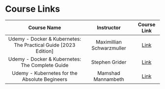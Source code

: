 # Course Links

|                           Course Name                           |        Instructor         |                                  Course Link                                  |
| :-------------------------------------------------------------: | :-----------------------: | :---------------------------------------------------------------------------: |
| Udemy - Docker & Kubernetes: The Practical Guide [2023 Edition] | Maximillian Schwarzmuller |  [Link](https://www.udemy.com/course/docker-kubernetes-the-practical-guide/)  |
|         Udemy - Docker & Kubernetes: The Complete Guide         |      Stephen Grider       | [Link](https://www.udemy.com/course/docker-and-kubernetes-the-complete-guide) |
|          Udemy - Kubernetes for the Absolute Begineers          |    Mamshad Mannambeth     |             [Link](https://www.udemy.com/course/learn-kubernetes)             |
